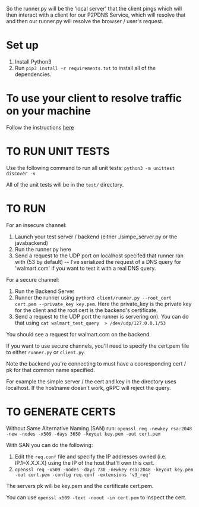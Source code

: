 So the runner.py will be the 'local server' that the client pings which will then
interact with a client for our P2PDNS Service, which will resolve that and then
our runner.py will resolve the browser / user's request.

# Set up
1. Install Python3
2. Run `pip3 install -r requirements.txt` to install all of the dependencies.

# To use your client to resolve traffic on your machine
Follow the instructions [here](https://developers.google.com/speed/public-dns/docs/using#change_your_dns_servers_settings)

# TO RUN UNIT TESTS
Use the following command to run all unit tests:
`python3 -m unittest discover -v`

All of the unit tests will be in the `test/` directory.

# TO RUN
For an insecure channel:
1. Launch your test server / backend (either ./simpe\_server.py or the javabackend)
2. Run the runner.py here
3. Send a request to the UDP port on localhost specifed that runner ran with (53 by default) -- I've serialized the request of a DNS query for 'walmart.com' if you want to test it with a real DNS query.

For a secure channel:
1. Run the Backend Server
2. Runner the runner using `python3 client/runner.py --root_cert cert.pem --private_key key.pem`.
Here the private\_key is the private key for the client and the root cert is
the backend's certificate.
3. Send a request to the UDP port the runner is servering on). You can do that using
`cat walmart_test_query  > /dev/udp/127.0.0.1/53`


You should see a request for walmart.com on the backend.

If you want to use secure channels, you'll need to specify the cert.pem file to
either `runner.py` or `client.py`.

Note the backend you're connecting to must have a cooresponding cert / pk for
that common name specified.

For example the simple server / the cert and key in the directory uses localhost.
If the hostname doesn't work, gRPC will reject the query.

# TO GENERATE CERTS
Without Same Alternative Naming (SAN) run:
`openssl req -newkey rsa:2048 -new -nodes -x509 -days 3650 -keyout key.pem -out cert.pem`

With SAN you can do the following:
1. Edit the `req.conf` file and specify the IP addresses owned (i.e. IP.1=X.X.X.X)
using the IP of the host that'll own this cert.
2. `openssl req -x509 -nodes -days 730 -newkey rsa:2048 -keyout key.pem -out cert.pem -config req.conf -extensions 'v3_req'`

The servers pk will be key.pem and the certificate cert.pem.

You can use `openssl x509 -text -noout -in cert.pem` to inspect the cert.

